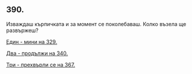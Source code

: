 ## 390.

Изваждаш кърпичката и за момент се поколебаваш. Колко възела
ще развържеш?

[Един - мини на 329.](./329)

[Два - продължи на 340.](./340)

[Три - прехвърли се на 367.](./367)
